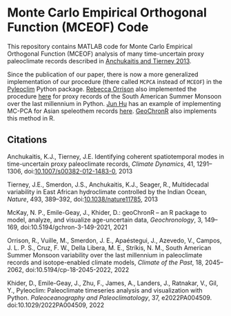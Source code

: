 # Monte Carlo Empirical Orthogonal Function (MCEOF) Code
This repository contains MATLAB code for Monte Carlo Empirical Orthogonal Function (MCEOF) analysis of many time-uncertain proxy paleoclimate records described in [Anchukaitis and Tierney 2013](https://link.springer.com/article/10.1007/s00382-012-1483-0).  

Since the publication of our paper, there is now a more generalized implementation of our procedure (there called `MCPCA` instead of `MCEOF`) in the [Pyleoclim](https://github.com/LinkedEarth/Pyleoclim_util) Python package.  [Rebecca Orrison](https://github.com/rgorrison) also implemented the procedure [here](https://github.com/rgorrison/sams-mcoef) for proxy records of the South American Summer Monsoon over the last millennium in Python.  [Jun Hu](https://github.com/ClimateTools) has an example of implementing MC-PCA for Asian speleothem records [here](https://github.com/ClimateTools/MC-PCA). [GeoChronR](https://github.com/nickmckay/GeoChronR) also implements this method in R. 

## Citations
Anchukaitis, K.J., Tierney, J.E. Identifying coherent spatiotemporal modes in time-uncertain proxy paleoclimate records, *Climate Dynamics*, 41, 1291–1306, doi:[10.1007/s00382-012-1483-0](https://link.springer.com/article/10.1007/s00382-012-1483-0), 2013

Tierney, J.E., Smerdon, J.S., Anchukaitis, K.J., Seager, R., Multidecadal variability in East African hydroclimate controlled by the Indian Ocean, *Nature*, 493, 389–392, doi:[10.1038/nature11785](https://www.nature.com/articles/nature11785), 2013

McKay, N. P., Emile-Geay, J., Khider, D.: geoChronR – an R package to model, analyze, and visualize age-uncertain data, *Geochronology*, 3, 149–169, doi:10.5194/gchron-3-149-2021, 2021

Orrison, R., Vuille, M., Smerdon, J. E., Apaéstegui, J., Azevedo, V., Campos, J. L. P. S., Cruz, F. W., Della Libera, M. E., Stríkis, N. M., South American Summer Monsoon variability over the last millennium in paleoclimate records and isotope-enabled climate models, *Climate of the Past*, 18, 2045–2062, doi:10.5194/cp-18-2045-2022, 2022

Khider, D., Emile-Geay, J., Zhu, F., James, A., Landers, J., Ratnakar, V., Gil, Y., Pyleoclim: Paleoclimate timeseries analysis and visualization with Python. *Paleoceanography and Paleoclimatology*, 37, e2022PA004509. doi:10.1029/2022PA004509, 2022


